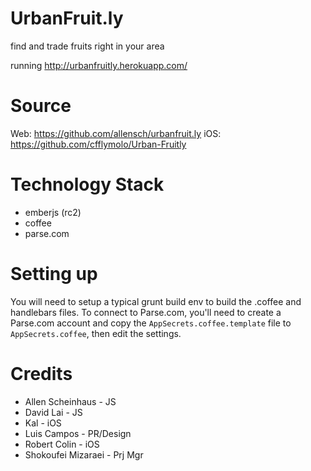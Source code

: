 # UrbanFruit.ly 
find and trade fruits right in your area




running http://urbanfruitly.herokuapp.com/

# Source
Web: https://github.com/allensch/urbanfruit.ly
iOS: https://github.com/cfflymolo/Urban-Fruitly


# Technology Stack

* emberjs (rc2)
* coffee
* parse.com


# Setting up

You will need to setup a typical grunt build env to build the .coffee and handlebars files.  To connect to Parse.com, you'll need to create a Parse.com account and copy the `AppSecrets.coffee.template` file to `AppSecrets.coffee`, then edit the settings.

# Credits
* Allen Scheinhaus - JS
* David Lai - JS
* Kal - iOS
* Luis Campos - PR/Design
* Robert Colin - iOS
* Shokoufei Mizaraei - Prj Mgr
